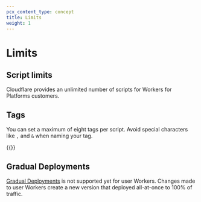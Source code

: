 ```yaml
---
pcx_content_type: concept
title: Limits
weight: 1
---
```


# Limits

## Script limits

Cloudflare provides an unlimited number of scripts for Workers for Platforms customers.

## ​Tags

You can set a maximum of eight tags per script. Avoid special characters like `,` and `&` when naming your tag.

{{<render file="_limits_increase.md" productFolder="workers">}}

## Gradual Deployments

[Gradual Deployments](/workers/configuration/versions-and-deployments/gradual-deployments/) is not supported yet for user Workers. Changes made to user Workers create a new version that deployed all-at-once to 100% of traffic.

​​

